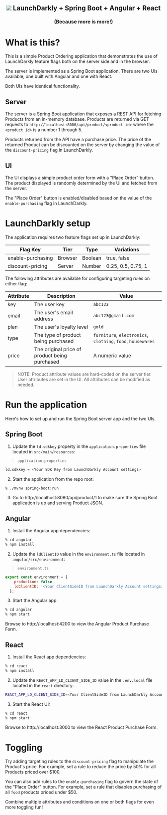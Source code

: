 <h2 align="center">
    <img src="https://i.ibb.co/DM8pSyX/image-1.png" />
    LaunchDarkly + Spring Boot + Angular + React

<font size="3">(Because more is more!)</font>
</h2>

# What is this?
This is a simple Product Ordering application that demonstrates the use of LaunchDarkly feature flags both on the server side and in the browser. 

The server is implemented as a Spring Boot application. There are two UIs available, one built with Angular and one with React. 

Both UIs have identical functionality. 

## Server
The server is a Spring Boot application that exposes a REST API for fetching Products from an in-memory database. Products are returned via GET requests to `http://localhost:8080/api/product/<product id>` where the `<product id>` is a number 1 through 5.

Products returned from the API have a purchase price. The price of the returned Product can be discounted on the server by changing the value of the `discount-pricing` flag in LaunchDarkly.

## UI
The UI displays a simple product order form with a "Place Order" button. The product displayed is randomly determined by the UI and fetched from the server. 

The "Place Order" button is enabled/disabled based on the value of the `enable-purchasing` flag in LaunchDarkly.

# LaunchDarkly setup
The application requires two feature flags set up in LaunchDarkly:

| Flag Key    | Tier | Type  | Variations |
| ----------- | ----- | ----- | ---------- |
| enable-purchasing | Browser | Boolean | true, false |
| discount-pricing | Server | Number | 0.25, 0.5, 0.75, 1 |

The following attributes are available for configuring targeting rules on either flag:

| Attribute | Description | Value |
| --------|----------|-------| 
| key | The user key | `abc123` | 
| email | The user's email address | `abc123@gmail.com` | 
| plan | The user's loyalty level | `gold`|   
| type | The type of product being purchased | `furniture`, `electronics`, `clothing`, `food`, `housewares` | 
| price | The original price of product being purchased | A numeric value |

> NOTE: Product attribute values are hard-coded on the server tier. User attributes are set in the UI. All attributes can be modified as needed.

# Run the application
Here's how to set up and run the Spring Boot server app and the two UIs.

## Spring Boot

1. Update the `ld.sdkkey` property in the `application.properties` file located in `src/main/resources`:
> `application.properties`
``` bash
ld.sdkkey = <Your SDK Key from LaunchDarkly Account settings> 
```

2. Start the application from the repo root:
```bash
% ./mvnw spring-boot:run
```

3. Go to http://localhost:8080/api/product/1 to make sure the Spring Boot application is up and serving Product JSON.

## Angular

1. Install the Angular app dependencies:
```bash
% cd angular
% npm install
```

2. Update the `ldClientID` value in the `environment.ts` file located in `angular/src/environment`:
>`environment.ts`
``` js
export const environment = {
    production: false,
    ldClientID: '<Your ClientSideID from LaunchDarkly Account settings>'
  };
```

3. Start the Angular app:
```bash
% cd angular
% npm start
```

Browse to http://localhost:4200 to view the Angular Product Purchase Form.

## React
1. Install the React app dependencies:
``` bash
% cd react
% npm install
```
2. Update the `REACT_APP_LD_CLIENT_SIDE_ID` value in the `.env.local` file located in the `react` directory:
``` bash
REACT_APP_LD_CLIENT_SIDE_ID=<Your ClientSideID from LaunchDarkly Account settings>
```

3. Start the React UI:
```bash
% cd react
% npm start
```

Browse to http://localhost:3000 to view the React Product Purchase Form.

# Toggling
Try adding targeting rules to the `discount-pricing` flag to manipulate the Product's price. For example, set a rule to reduce the price by 50% for all Products priced over $100.

You can also add rules to the `enable-purchasing` flag to govern the state of the "Place Order" button. For example, set a rule that disables purchasing of all `food` products priced under $50.

Combine multiple attributes and conditions on one or both flags for even more toggling fun!